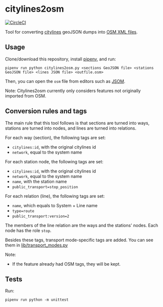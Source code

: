 # citylines2osm
[![CircleCI](https://circleci.com/gh/citylines/citylines2osm.svg?style=svg)](https://circleci.com/gh/citylines/citylines2osm)

Tool for converting [citylines](https://www.citylines.co) geoJSON dumps into [OSM XML files](https://wiki.openstreetmap.org/wiki/OSM_XML).

## Usage
Clone/download this repository, install [pipenv](https://pipenv-es.readthedocs.io/es/latest/), and run:
```
pipenv run python citylines2osm.py <sections GeoJSON file> <stations GeoJSON file> <lines JSON file> <outfile.osm>
```
Then, you can open the `osm` file from editors such as [JSOM](https://josm.openstreetmap.de).

Note: Citylines2osm currently only considers features not originally imported from OSM.

## Conversion rules and tags
The main rule that this tool follows is that sections are turned into ways, stations are turned into nodes, and lines are turned into relations.

For each way (section), the following tags are set:
- `citylines:id`, with the original citylines id
- `network`, equal to the system name

For each station node, the following tags are set:
- `citylines:id`, with the original citylines id
- `network`, equal to the system name
- `name`, with the station name
- `public_transport=stop_position`

For each relation (line), the following tags are set:
- `name`, which equals to System + Line name
- `type=route`
- `public_transport:version=2`

The members of the line relation are the ways and the stations' nodes. Each node has the role `stop`.

Besides these tags, transport mode-specific tags are added. You can see them in [lib/transport_modes.py](lib/transport_modes.py)

Note:
- If the feature already had OSM tags, they will be kept.

## Tests
Run:
```
pipenv run python -m unittest
```
